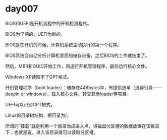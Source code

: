# day007

BIOS和UEFI是开机流程中的开机检测程序。

BIOS为早期的，UEFI为新的。

BIOS是在开机的时候，计算机系统主动执行的第一个程序。

BIOS系统会自动分析计算机里面的储存设备，之后BIOS的工作就结束了。

然后，MBR和GUID开始工作，再运行开机管理程序，最后运行核心文件。

Windows XP读取不了GPT格式。

开机管理程序（boot loader）：储存在446bytes中，有提供选单（选择引导——deepin or windows）、载入核心文件、转交其他loader等项目。

UEFI可以识别GPT模式。

Linux的目录树结构，根目录为/。



所谓的“挂载”就是利用一个目录当成进入点，讲磁盘分区槽的数据放置在该目录下；也就是说，进入该目录就可以读取分区槽。